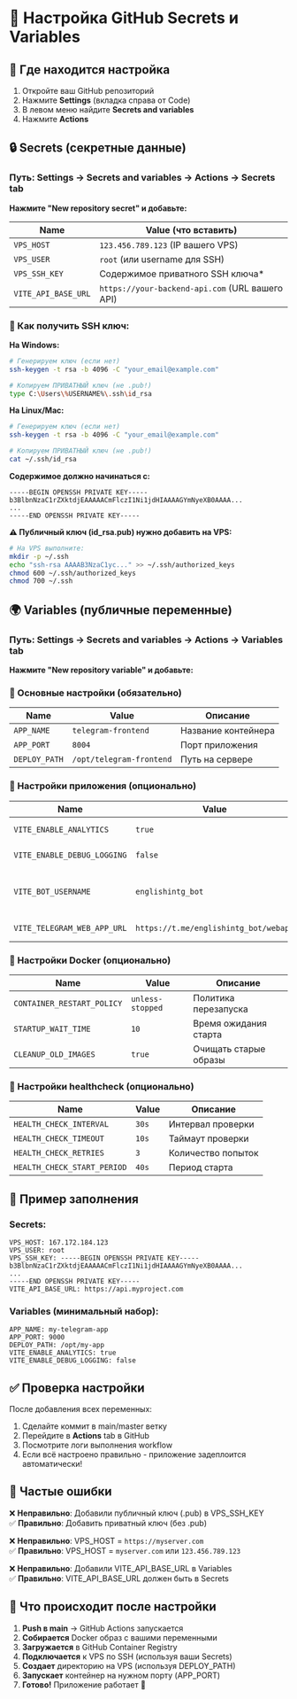 # 🔐 Настройка GitHub Secrets и Variables

## 📍 Где находится настройка

1. Откройте ваш GitHub репозиторий
2. Нажмите **Settings** (вкладка справа от Code)
3. В левом меню найдите **Secrets and variables** 
4. Нажмите **Actions**

## 🔒 Secrets (секретные данные)

### Путь: Settings → Secrets and variables → Actions → **Secrets** tab

**Нажмите "New repository secret" и добавьте:**

| Name | Value (что вставить) |
|------|---------------------|
| `VPS_HOST` | `123.456.789.123` (IP вашего VPS) |
| `VPS_USER` | `root` (или username для SSH) |
| `VPS_SSH_KEY` | Содержимое приватного SSH ключа* |
| `VITE_API_BASE_URL` | `https://your-backend-api.com` (URL вашего API) |

### 🔑 Как получить SSH ключ:

**На Windows:**
```bash
# Генерируем ключ (если нет)
ssh-keygen -t rsa -b 4096 -C "your_email@example.com"

# Копируем ПРИВАТНЫЙ ключ (не .pub!)
type C:\Users\%USERNAME%\.ssh\id_rsa
```

**На Linux/Mac:**
```bash
# Генерируем ключ (если нет)  
ssh-keygen -t rsa -b 4096 -C "your_email@example.com"

# Копируем ПРИВАТНЫЙ ключ (не .pub!)
cat ~/.ssh/id_rsa
```

**Содержимое должно начинаться с:**
```
-----BEGIN OPENSSH PRIVATE KEY-----
b3BlbnNzaC1rZXktdjEAAAAACmFlczI1Ni1jdHIAAAAGYmNyeXB0AAAA...
...
-----END OPENSSH PRIVATE KEY-----
```

**⚠️ Публичный ключ (id_rsa.pub) нужно добавить на VPS:**
```bash
# На VPS выполните:
mkdir -p ~/.ssh
echo "ssh-rsa AAAAB3NzaC1yc..." >> ~/.ssh/authorized_keys
chmod 600 ~/.ssh/authorized_keys
chmod 700 ~/.ssh
```

## 🌍 Variables (публичные переменные)

### Путь: Settings → Secrets and variables → Actions → **Variables** tab  

**Нажмите "New repository variable" и добавьте:**

### 🚀 Основные настройки (обязательно)
| Name | Value | Описание |
|------|-------|----------|
| `APP_NAME` | `telegram-frontend` | Название контейнера |
| `APP_PORT` | `8004` | Порт приложения |
| `DEPLOY_PATH` | `/opt/telegram-frontend` | Путь на сервере |

### 🔧 Настройки приложения (опционально)
| Name | Value | Описание |
|------|-------|----------|
| `VITE_ENABLE_ANALYTICS` | `true` | Включить аналитику |
| `VITE_ENABLE_DEBUG_LOGGING` | `false` | Отладочные логи |
| `VITE_BOT_USERNAME` | `englishintg_bot` | Username вашего Telegram бота |
| `VITE_TELEGRAM_WEB_APP_URL` | `https://t.me/englishintg_bot/webapp` | URL для QR кода |

### 🐳 Настройки Docker (опционально)
| Name | Value | Описание |
|------|-------|----------|
| `CONTAINER_RESTART_POLICY` | `unless-stopped` | Политика перезапуска |
| `STARTUP_WAIT_TIME` | `10` | Время ожидания старта |
| `CLEANUP_OLD_IMAGES` | `true` | Очищать старые образы |

### 🏥 Настройки healthcheck (опционально)
| Name | Value | Описание |
|------|-------|----------|
| `HEALTH_CHECK_INTERVAL` | `30s` | Интервал проверки |
| `HEALTH_CHECK_TIMEOUT` | `10s` | Таймаут проверки |
| `HEALTH_CHECK_RETRIES` | `3` | Количество попыток |
| `HEALTH_CHECK_START_PERIOD` | `40s` | Период старта |

## 🎯 Пример заполнения

### Secrets:
```
VPS_HOST: 167.172.184.123
VPS_USER: root  
VPS_SSH_KEY: -----BEGIN OPENSSH PRIVATE KEY-----
b3BlbnNzaC1rZXktdjEAAAAACmFlczI1Ni1jdHIAAAAGYmNyeXB0AAAA...
...
-----END OPENSSH PRIVATE KEY-----
VITE_API_BASE_URL: https://api.myproject.com
```

### Variables (минимальный набор):
```
APP_NAME: my-telegram-app
APP_PORT: 9000
DEPLOY_PATH: /opt/my-app
VITE_ENABLE_ANALYTICS: true
VITE_ENABLE_DEBUG_LOGGING: false
```

## ✅ Проверка настройки

После добавления всех переменных:
1. Сделайте коммит в main/master ветку
2. Перейдите в **Actions** tab в GitHub
3. Посмотрите логи выполнения workflow
4. Если всё настроено правильно - приложение задеплоится автоматически!

## 🚨 Частые ошибки

❌ **Неправильно**: Добавили публичный ключ (.pub) в VPS_SSH_KEY  
✅ **Правильно**: Добавить приватный ключ (без .pub)

❌ **Неправильно**: VPS_HOST = `https://myserver.com`  
✅ **Правильно**: VPS_HOST = `myserver.com` или `123.456.789.123`

❌ **Неправильно**: Добавили VITE_API_BASE_URL в Variables  
✅ **Правильно**: VITE_API_BASE_URL должен быть в Secrets

## 🔄 Что происходит после настройки

1. **Push в main** → GitHub Actions запускается
2. **Собирается** Docker образ с вашими переменными  
3. **Загружается** в GitHub Container Registry
4. **Подключается** к VPS по SSH (используя ваши Secrets)
5. **Создает** директорию на VPS (используя DEPLOY_PATH)
6. **Запускает** контейнер на нужном порту (APP_PORT)
7. **Готово!** Приложение работает 🎉

